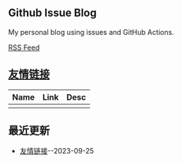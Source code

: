## Github Issue Blog
My personal blog using issues and GitHub Actions.

[RSS Feed](https://raw.githubusercontent.com/changxvv/Blog/master/feed.xml)

## [友情链接](https://github.com/changxvv/gitblog/issues/1)
<table>
<thead>
<tr>
<th>Name</th>
<th>Link</th>
<th>Desc</th>
</tr>
</thead>
<tbody>
<tr>
<td></td>
<td></td>
<td></td>
</tr>
</tbody>
</table>

## 最近更新
- [友情链接](https://github.com/changxvv/Blog/issues/1)--2023-09-25
